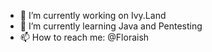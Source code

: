 
- 🔭 I’m currently working on Ivy.Land
- 🌱 I’m currently learning Java and Pentesting
- 📫 How to reach me: @Floraish
